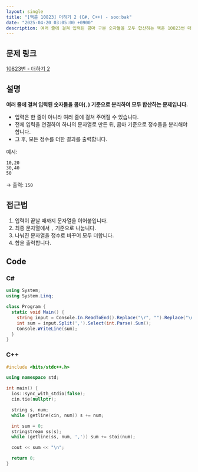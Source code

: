 ```yaml
---
layout: single
title: "[백준 10823] 더하기 2 (C#, C++) - soo:bak"
date: "2025-04-20 03:05:00 +0900"
description: 여러 줄에 걸쳐 입력된 콤마 구분 숫자들을 모두 합산하는 백준 10823번 더하기 2 문제의 C# 및 C++ 풀이 및 해설
---
```


## 문제 링크
[10823번 - 더하기 2](https://www.acmicpc.net/problem/10823)

## 설명
**여러 줄에 걸쳐 입력된 숫자들을 콤마(**`,`**) 기준으로 분리하여 모두 합산하는 문제입니다.**
<br>

- 입력은 한 줄이 아니라 여러 줄에 걸쳐 주어질 수 있습니다.
- 전체 입력을 연결하여 하나의 문자열로 만든 뒤, 콤마 기준으로 정수들을 분리해야 합니다.
- 그 후, 모든 정수를 더한 결과를 출력합니다.

예시:
```
10,20
30,40
50
```
→ 출력: `150`

## 접근법

1. 입력이 끝날 때까지 문자열을 이어붙입니다.
2. 최종 문자열에서 `,` 기준으로 나눕니다.
3. 나눠진 문자열을 정수로 바꾸어 모두 더합니다.
4. 합을 출력합니다.

## Code

### C#
```csharp
using System;
using System.Linq;

class Program {
  static void Main() {
    string input = Console.In.ReadToEnd().Replace("\r", "").Replace("\n", "");
    int sum = input.Split(',').Select(int.Parse).Sum();
    Console.WriteLine(sum);
  }
}
```

### C++
```cpp
#include <bits/stdc++.h>

using namespace std;

int main() {
  ios::sync_with_stdio(false);
  cin.tie(nullptr);

  string s, num;
  while (getline(cin, num)) s += num;

  int sum = 0;
  stringstream ss(s);
  while (getline(ss, num, ',')) sum += stoi(num);

  cout << sum << "\n";

  return 0;
}
```
